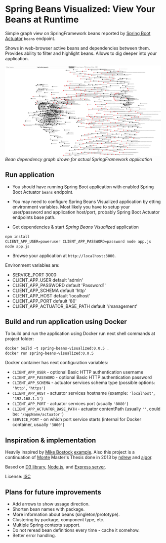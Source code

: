 # Spring Beans Visualized: View Your Beans at Runtime

Simple graph view on SpringFramework beans reported by [Spring Boot Actuator](http://docs.spring.io/spring-boot/docs/current/reference/htmlsingle/#production-ready) ```beans``` endpoint.

Shows in web-browser active beans and dependencies between them. Provides ability to filter and highlight beans.
Allows to dig deeper into your application.

![Screenshot application](/docs/img/app-screenshot-1.png)
*Bean dependency graph drown for actual SpringFramework application*

## Run application

* You should have running Spring Boot application with enabled Spring Boot Actuator ```beans``` endpoint.

* You may need to configure Spring Beans Visualized application by etting environment variables. Most likely you have to setup your user/password and application host/port, probably Spring Boot Actuator endpoints base path.

* Get dependencies & start _Spring Beans Visualized_ application
```
npm install
CLIENT_APP_USER=poweruser CLIENT_APP_PASSWORD=password node app.js
node app.js
```

* Browse your application at ```http://localhost:3000```.


Environment variables are:

*  SERVICE_PORT 3000
*  CLIENT_APP_USER default 'admin'
*  CLIENT_APP_PASSWORD default 'Password1'
*  CLIENT_APP_SCHEMA default 'http'
*  CLIENT_APP_HOST default 'localhost'
*  CLIENT_APP_PORT default '80'
*  CLIENT_APP_ACTUATOR_BASE_PATH default '/management'

## Build and run application using Docker

To build and run the application using Docker run next shell commands at project folder:
```
docker build -t spring-beans-visualized:0.0.5 .
docker run spring-beans-visualized:0.0.5
```
Docker container has next configuration variables:
* ```CLIENT_APP_USER``` - optional Basic HTTP authentication username
* ```CLIENT_APP_PASSWORD``` - optional Basic HTTP authentication password
* ```CLIENT_APP_SCHEMA``` - actuator services schema type (possible options: ```'http'```, ```'https'```)
* ```CLIENT_APP_HOST``` - actuator services hostname (example: ```'localhost'```, ```'192.168.1.1'```)
* ```CLIENT_APP_PORT``` - actuator services port (usually ```'8080'```)
* ```CLIENT_APP_ACTUATOR_BASE_PATH``` - actuator contentPath (usually ```''```, could be: ```'/appName/actuator'```)
* ```SERVICE_PORT``` - on which port service starts (internal for Docker container, usually ```'3000'```)

## Inspiration & implementation

Heavily inspired by [Mike Bostock](https://bl.ocks.org/mbostock) [example](https://bl.ocks.org/mbostock/950642). Also this project is a continuation of [Monte](https://github.com/ndrew/monte) Master's Thesis done in 2013 by [ndrew](https://github.com/ndrew) and [aigor](https://github.com/aigor).

Based on [D3 library](https://d3js.org/), [Node.js](https://nodejs.org/en/), and [Express server](http://expressjs.com/).

License: [ISC](http://www.isc.org/downloads/software-support-policy/isc-license/)

## Plans for future improvements

* Add arrows to show ussage direction.
* Shorten bean names with package.
* More information about beans (singleton/prototype).
* Clustering by package, component type, etc.
* Multiple Spring contexts support.
* Do not reread bean definitions every time - cache it somehow.
* Better error handling.
